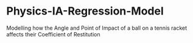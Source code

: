 # Physics-IA-Regression-Model
Modelling how the Angle and Point of Impact of a ball on a tennis racket affects their Coefficient of Restitution
